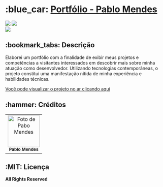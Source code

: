 <h1>:blue_car: <a href="https://pablomendes-s.github.io/projeto-portifolio/">Portfólio - Pablo Mendes</a></h1>

<div style="display: inline_block">
  <img src="https://img.shields.io/badge/ReactJs-brightgreen"/>
  <img src="https://img.shields.io/badge/Styled Components-brightgreen"/>
</div>

<img src ="https://i.ibb.co/QYrRJRk/print.png" />

<h2>:bookmark_tabs: Descrição</h2>
<p>
Elaborei um portfólio com a finalidade de exibir meus projetos e competências a visitantes interessados em descobrir mais sobre minha atuação como desenvolvedor. Utilizando tecnologias contemporâneas, o projeto constitui uma manifestação nítida de minha experiência e habilidades técnicas.</p>


<a href="https://pablomendes-s.github.io/projeto-portifolio/">Você pode visualizar o projeto no ar clicando aqui</a>

<h2>:hammer: Créditos</h2>
<table>
  <tr>
    <td align="center">
      <a href="https://github.com/pablomendes-s">
        <img src="https://i.ibb.co/HKTB9XG/fotoeu.png" width="100px;" alt="Foto de Pabo Mendes"/><br>
        <sub>
          <b>Pablo Mendes</b>
        </sub>
      </a>
    </td>
  </tr>
</table>

<h2>:MIT: Licença</h2>
<b>All Rights Reserved</b>

